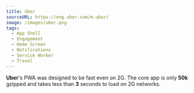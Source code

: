 ```yaml
---
title: Uber
sourceURL: https://eng.uber.com/m-uber/
image: /images/uber.png
tags:
  - App Shell
  - Engagement
  - Home Screen
  - Notifications
  - Service Worker
  - Travel
---
```


**Uber**'s PWA was designed to be fast even on 2G. The core app is only **50k** gzipped and takes less than **3** seconds to load on 2G networks.
